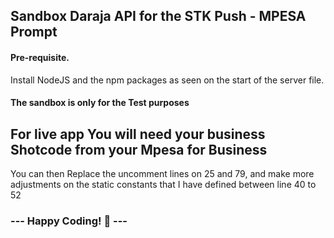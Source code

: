 ## Sandbox Daraja API for the STK Push - MPESA Prompt

#### Pre-requisite.
Install NodeJS and the npm packages as seen on the start of the server file.

#### The sandbox is only for the Test purposes

## For live app You will need your business Shotcode from your Mpesa for Business

You can then Replace the uncomment lines on 25 and 79, 
and make more adjustments on the static constants that I have defined between line 40 to 52

### --- Happy Coding! 👋 ---
